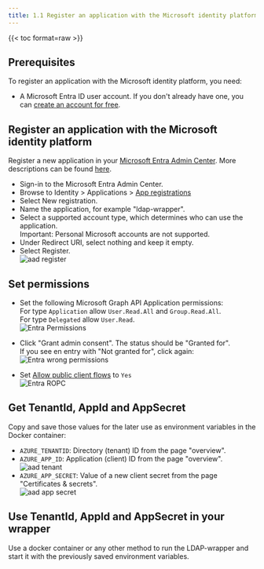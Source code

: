 ```yaml
---
title: 1.1 Register an application with the Microsoft identity platform
---
```


{{< toc format=raw >}}

## Prerequisites

To register an application with the Microsoft identity platform, you need:

- A Microsoft Entra ID user account. If you don't already have one, you can [create an account for free](https://azure.microsoft.com/free/).

## Register an application with the Microsoft identity platform

Register a new application in your [Microsoft Entra Admin Center](https://entra.microsoft.com/#view/Microsoft_AAD_RegisteredApps/ApplicationsListBlade/quickStartType~/null/sourceType/Microsoft_AAD_IAM). More descriptions can be found [here](https://learn.microsoft.com/en-us/entra/identity-platform/howto-create-service-principal-portal).

- Sign-in to the Microsoft Entra Admin Center.
- Browse to Identity > Applications > [App registrations](https://entra.microsoft.com/#view/Microsoft_AAD_RegisteredApps/ApplicationsListBlade/quickStartType~/null/sourceType/Microsoft_AAD_IAM)
- Select New registration.
- Name the application, for example "ldap-wrapper".
- Select a supported account type, which determines who can use the application.\
  Important: Personal Microsoft accounts are not supported.
- Under Redirect URI, select nothing and keep it empty.
- Select Register.\
  ![aad register](../aad_register.png)

## Set permissions

- Set the following Microsoft Graph API Application permissions:  
  For type `Application`  allow `User.Read.All` and `Group.Read.All`.\
  For type `Delegated` allow `User.Read`.\
  ![Entra Permissions](../entra_permissions.png)

- Click "Grant admin consent". The status should be "Granted for".\
  If you see en entry with "Not granted for", click again:
  ![Entra wrong permissions](../entra_permissions_notgranted.png)

- Set [Allow public client flows](https://learn.microsoft.com/de-de/entra/msal/dotnet/acquiring-tokens/desktop-mobile/username-password-authentication#application-registration) to `Yes`  
![Entra ROPC](../entra_ROPC.png)

## Get TenantId, AppId and AppSecret

Copy and save those values for the later use as environment variables in the Docker container:

- `AZURE_TENANTID`: Directory (tenant) ID from the page "overview".
- `AZURE_APP_ID`: Application (client) ID from the page "overview".
  ![aad tenant](../aad_tenant.png)
- `AZURE_APP_SECRET`: Value of a new client secret from the page "Certificates & secrets".  
  ![aad app secret](../aad_appsecret.png)

## Use TenantId, AppId and AppSecret in your wrapper

Use a docker container or any other method to run the LDAP-wrapper and start it with the previously saved environment variables.
